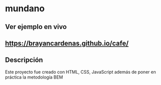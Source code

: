 # mundano

## Ver ejemplo en vivo
## https://brayancardenas.github.io/cafe/

## Descripción
Este proyecto fue creado con HTML, CSS, JavaScript además de poner en práctica la metodología BEM
